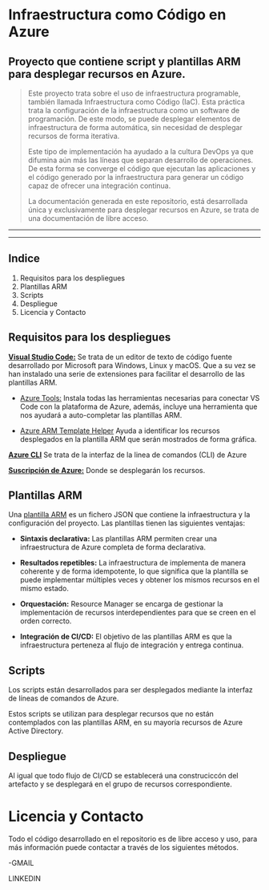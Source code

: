 # Infraestructura como Código en Azure

## Proyecto que contiene script y plantillas ARM para desplegar recursos en Azure.
>Este proyecto trata sobre el uso de infraestructura programable, también llamada Infraestructura como Código (IaC). Esta práctica trata la configuración de la infraestructura como un software de programación. De este modo, se puede desplegar elementos de infraestructura de forma automática, sin necesidad de desplegar recursos de forma iterativa. 
>
>Este tipo de implementación ha ayudado a la cultura DevOps ya que difumina aún más las líneas que separan desarrollo de operaciones. De esta forma se converge el código que ejecutan las aplicaciones y el código generado por la infraestructura para generar un código capaz de ofrecer una integración continua.
>
>La documentación generada en este repositorio, está desarrollada única y exclusivamente para desplegar recursos en Azure, se trata de una documentación de libre acceso.

---
---

## Indice
1.	Requisitos para los despliegues
2.	Plantillas ARM
3.	Scripts
4.  Despliegue
5.	Licencia y Contacto



## Requisitos para los despliegues
 **[Visual Studio Code:](https://code.visualstudio.com/)** Se trata de un editor de texto de código fuente desarrollado por Microsoft para Windows, Linux y macOS. Que a su vez se han instalado una serie de extensiones para facilitar el desarrollo de las plantillas ARM.
 
 - [Azure Tools:](https://marketplace.visualstudio.com/items?itemName=ms-vscode.vscode-node-azure-pack) Instala todas las herramientas necesarias para conectar VS Code con la plataforma de Azure, además, incluye una herramienta que nos ayudará a auto-completar las plantillas ARM.

 - [Azure ARM Template Helper](https://marketplace.visualstudio.com/items?itemName=ed-elliott.azure-arm-template-helper) Ayuda a identificar los recursos desplegados en la plantilla ARM que serán mostrados de forma gráfica.

 **[Azure CLI](https://docs.microsoft.com/es-es/cli/azure/?view=azure-cli-latest)** Se trata de la interfaz de la linea de comandos (CLI) de Azure 

 **[Suscripción de Azure:](https://portal.azure.com/)** Donde se desplegarán los recursos.



## Plantillas ARM
Una [plantilla ARM](https://docs.microsoft.com/es-es/azure/azure-resource-manager/templates/overview) es un fichero JSON que contiene la infraestructura y la configuración del proyecto. Las plantillas tienen las siguientes ventajas:
 - **Sintaxis declarativa:** Las plantillas ARM permiten crear una infraestructura de Azure completa de forma declarativa.


 - **Resultados repetibles:** La infraestructura de implementa de manera coherente y de forma idempotente, lo que significa que la plantilla se puede implementar múltiples veces y obtener los mismos recursos en el mismo estado.

 - **Orquestación:** Resource Manager se encarga de gestionar la implementación de recursos interdependientes para que se creen en el orden correcto.

- **Integración de CI/CD:** El objetivo de las plantillas ARM es que la infraestructura perteneza al flujo de integración y entrega continua.



## Scripts
Los scripts están desarrollados para ser desplegados mediante la interfaz de líneas de comandos de Azure.

Estos scripts se utilizan para desplegar recursos que no están contemplados con las plantillas ARM, en su mayoría recursos de Azure Active Directory.



## Despliegue
Al igual que todo flujo de CI/CD se establecerá una construciccón del artefacto y se desplegará en el grupo de recursos correspondiente.



# Licencia y Contacto
Todo el código desarrollado en el repositorio es de libre acceso y uso, para más información puede contactar a través de los siguientes métodos.

-GMAIL

LINKEDIN